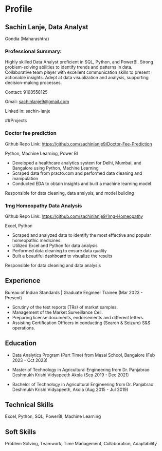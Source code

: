 # Profile
## Sachin Lanje, Data Analyst
Gondia (Maharashtra)
### Professional Summary: 
Highly skilled Data Analyst proficient in SQL, Python, and PowerBI. Strong problem-solving abilities to identify trends and patterns in data. Collaborative team player with excellent communication skills to present actionable insights. Adept at data visualization and analysis, supporting decision-making processes.

Contact: 9168558125

Gmail: sachinlanje9@gmail.com

Linked In: sachin-lanje

##Projects
### Doctor fee prediction
Github Repo Link: https://github.com/sachinlanje9/Doctor-Fee-Prediction

Python, Machine Learning, Power BI

* Developed a healthcare analytics system for Delhi, Mumbai, and Bangalore using Python, Machine Learning
* Scraped data from practo.com and performed data cleaning and manipulation
* Conducted EDA to obtain insights and built a machine learning model

Responsible for data cleaning, data analysis, and model building

### 1mg Homeopathy Data Analysis
Github Repo Link: https://github.com/sachinlanje9/1mg-Homeopathy

Excel, Python

* Scraped and analyzed data to identify the most effective and popular homeopathic medicines
* Utilized Excel and Python for data analysis
* Performed data cleaning to ensure data quality
* Built a beautiful dashboard to visualize the results

Responsible for data cleaning and data analysis

## Experience
Bureau of Indian Standards | Graduate Engineer Trainee
(Mar 2023 - Present)

* Scrutiny of the test reports (TRs) of market samples.
* Management of the Market Surveillance Cell.
* Preparing license documents, endorsements and different letters.
* Assisting Certification Officers in conducting (Search & Seizure) S&S operations.


## Education

* Data Analytics Program (Part Time) from Masai School, Bangalore (Feb 2023 - Oct 2023)

* Master of Technology in Agricultural Engineering from Dr. Panjabrao Deshmukh Krishi Vidyapeeth Akola (Sep 2019 - Dec 2021)

* Bachelor of Technology in Agricultural Engineering from Dr. Panjabrao Deshmukh Krishi Vidyapeeth, Akola (Aug 2015 - Jul 2019)

## Technical Skills
Excel, Python, SQL, PowerBI, Machine Learning

## Soft Skills
Problem Solving,
Teamwork,
Time Management,
Collaboration,
Adaptability

